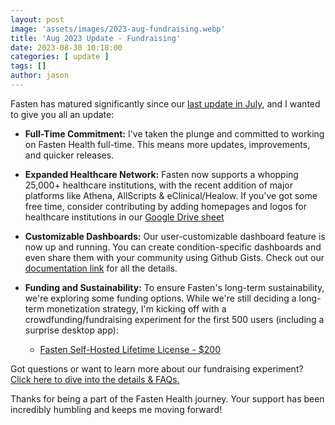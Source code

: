 ```yaml
---
layout: post
image: 'assets/images/2023-aug-fundraising.webp'
title: 'Aug 2023 Update - Fundraising'
date: 2023-08-30 10:18:00
categories: [ update ]
tags: []
author: jason
---
```


Fasten has matured significantly since our [last update in July](https://www.reddit.com/r/selfhosted/comments/13i68rm/fasten_health_open_source_selfhosted_personal/), and I wanted to give you all an update:

- **Full-Time Commitment:** I've taken the plunge and committed to working on Fasten Health full-time. This means more updates, improvements, and quicker releases.
- **Expanded Healthcare Network:** Fasten now supports a whopping 25,000+ healthcare institutions, with the recent addition of major platforms like Athena, AllScripts & eClinical/Healow. If you've got some free time, consider contributing by adding homepages and logos for healthcare institutions in our [Google Drive sheet](https://docs.google.com/spreadsheets/d/1ZSgwfd7kwxSnimk4yofIFcR8ZMUls0zi9SZpRiOJBx0/edit#gid=1410302844)
- **Customizable Dashboards:** Our user-customizable dashboard feature is now up and running. You can create condition-specific dashboards and even share them with your community using Github Gists. Check out our [documentation link](https://docs.fastenhealth.com/dashboard/philosophy.html) for all the details.
- **Funding and Sustainability:** To ensure Fasten's long-term sustainability, we're exploring some funding options. While we're still deciding a long-term monetization strategy, I'm kicking off with a crowdfunding/fundraising experiment for the first 500 users (including a surprise desktop app):

    - [Fasten Self-Hosted Lifetime License - $200](https://buy.stripe.com/fZe00deiUexS58Y4gg)

Got questions or want to learn more about our fundraising experiment? [Click here to dive into the details & FAQs. ](https://docs.fastenhealth.com/FUNDRAISING.html)

Thanks for being a part of the Fasten Health journey. Your support has been incredibly humbling and keeps me moving forward!
